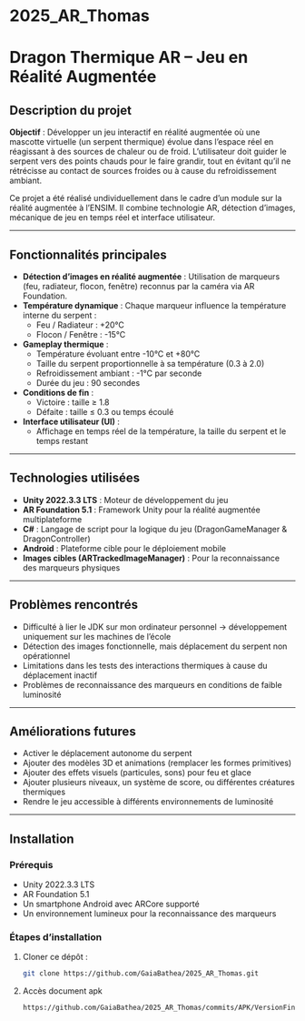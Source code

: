 # 2025_AR_Thomas

# Dragon Thermique AR – Jeu en Réalité Augmentée

## Description du projet

**Objectif** : Développer un jeu interactif en réalité augmentée où une mascotte virtuelle (un serpent thermique) évolue dans l’espace réel en réagissant à des sources de chaleur ou de froid. L’utilisateur doit guider le serpent vers des points chauds pour le faire grandir, tout en évitant qu’il ne rétrécisse au contact de sources froides ou à cause du refroidissement ambiant.

Ce projet a été réalisé undividuellement dans le cadre d’un module sur la réalité augmentée à l’ENSIM. Il combine technologie AR, détection d’images, mécanique de jeu en temps réel et interface utilisateur.

---

##  Fonctionnalités principales

- **Détection d’images en réalité augmentée** : Utilisation de marqueurs (feu, radiateur, flocon, fenêtre) reconnus par la caméra via AR Foundation.
- **Température dynamique** : Chaque marqueur influence la température interne du serpent :
  -  Feu / Radiateur : +20°C  
  - Flocon / Fenêtre : -15°C
- **Gameplay thermique** :
  - Température évoluant entre -10°C et +80°C
  - Taille du serpent proportionnelle à sa température (0.3 à 2.0)
  - Refroidissement ambiant : -1°C par seconde
  - Durée du jeu : 90 secondes
- **Conditions de fin** :
  -  Victoire : taille ≥ 1.8
  -  Défaite : taille ≤ 0.3 ou temps écoulé
- **Interface utilisateur (UI)** :
  - Affichage en temps réel de la température, la taille du serpent et le temps restant

---

##  Technologies utilisées

- **Unity 2022.3.3 LTS** : Moteur de développement du jeu
- **AR Foundation 5.1** : Framework Unity pour la réalité augmentée multiplateforme
- **C#** : Langage de script pour la logique du jeu (DragonGameManager & DragonController)
- **Android** : Plateforme cible pour le déploiement mobile
- **Images cibles (ARTrackedImageManager)** : Pour la reconnaissance des marqueurs physiques

---

##  Problèmes rencontrés

- Difficulté à lier le JDK sur mon ordinateur personnel → développement uniquement sur les machines de l’école
- Détection des images fonctionnelle, mais déplacement du serpent non opérationnel
- Limitations dans les tests des interactions thermiques à cause du déplacement inactif
- Problèmes de reconnaissance des marqueurs en conditions de faible luminosité

---

##  Améliorations futures

- Activer le déplacement autonome du serpent
- Ajouter des modèles 3D et animations (remplacer les formes primitives)
- Ajouter des effets visuels (particules, sons) pour feu et glace
- Ajouter plusieurs niveaux, un système de score, ou différentes créatures thermiques
- Rendre le jeu accessible à différents environnements de luminosité

---

##  Installation

### Prérequis
- Unity 2022.3.3 LTS
- AR Foundation 5.1
- Un smartphone Android avec ARCore supporté
- Un environnement lumineux pour la reconnaissance des marqueurs

### Étapes d’installation

1. Cloner ce dépôt :
   ```bash
   git clone https://github.com/GaiaBathea/2025_AR_Thomas.git
2. Accès document apk
   ```bash wget 
   https://github.com/GaiaBathea/2025_AR_Thomas/commits/APK/VersionFinal.apk
   
